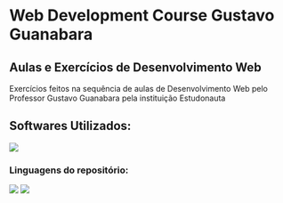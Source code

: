 # Web Development Course Gustavo Guanabara
 
## Aulas e Exercícios de Desenvolvimento Web

  <p align="left">
    Exercícios feitos na sequência de aulas de Desenvolvimento Web pelo Professor Gustavo Guanabara pela instituição Estudonauta
  </p>
</div>

<h2 align="left">
  Softwares Utilizados:
</h2>

<img src="https://img.shields.io/badge/Visual_Studio_Code-0078D4?style=for-the-badge&logo=visual%20studio%20code&logoColor=white">

### Linguagens do repositório:

<img src="https://img.shields.io/badge/HTML5-239120?style=for-the-badge&logo=html5&logoColor=white"><!-- -->
<img src="https://img.shields.io/badge/CSS3-1572B6?style=for-the-badge&logo=css3&logoColor=white"><!-- -->
<!--<img src="https://img.shields.io/badge/JavaScript-F1E05A?style=for-the-badge">-->